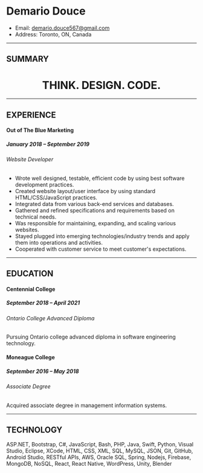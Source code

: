 # Demario Douce

- Email: demario.douce567@gmail.com
- Address: Toronto, ON, Canada

---

## SUMMARY

<h1 align="center">THINK. DESIGN. CODE.</h1>

---

## EXPERIENCE

#### Out of The Blue Marketing

##### January 2018 – September 2019

###### Website Developer

- Wrote well designed, testable, efficient code by using best software development practices.
- Created website layout/user interface by using standard HTML/CSS/JavaScript practices.
- Integrated data from various back-end services and databases.
- Gathered and refined specifications and requirements based on technical needs.
- Was responsible for maintaining, expanding, and scaling various websites.
- Stayed plugged into emerging technologies/industry trends and apply them into operations and activities.
- Cooperated with customer service to meet customer's expectations.
---

## EDUCATION

#### Centennial College

##### September 2018 – April 2021

###### Ontario College Advanced Diploma

Pursuing Ontario college advanced diploma in software engineering technology.

#### Moneague College

##### September 2016 – May 2018

###### Associate Degree

Acquired associate degree in management information systems.

---

## TECHNOLOGY

ASP.NET, Bootstrap, C#, JavaScript, Bash, PHP, Java, Swift, Python, Visual Studio, Eclipse, XCode, HTML, CSS, XML, SQL, MySQL, JSON, Git, GitHub, Android Studio, RESTful APIs, AWS, Oracle SQL, Spring, Nodejs, Firebase, MongoDB, NoSQL, React, React Native, WordPress, Unity, Blender

